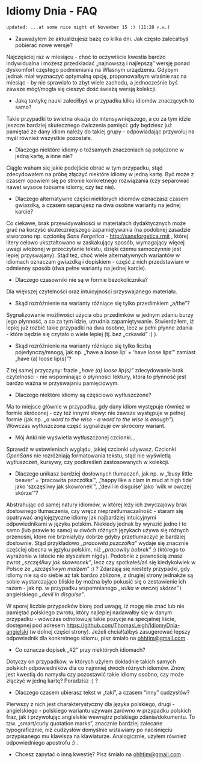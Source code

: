 Idiomy Dnia - FAQ
=======================
	updated: ...at some nice night of November 15 :) (11:28 ᴘ.ᴍ.)


* Zauważyłem że aktualizujesz bazę co kilka dni. Jak często zalecałbyś pobierać nowe wersje?

Najczęściej raz w miesiącu - choć to oczywiście kwestia bardzo indywidualna i możesz przedkładać „najnowszą i najlepszą” wersję ponad dyskomfort częstego podmieniania na Własnym urządzeniu. Gdybym jednak miał wyznaczyć optymalną opcję, proponowałbym właśnie raz na miesiąc - by nie sprawiało to zbyt wiele zachodu, a jednocześnie byś zawsze mógł/mogła się cieszyć dość świeżą wersją kolekcji.

* Jaką taktykę nauki zaleciłbyś w przypadku kilku idiomów znaczących to samo?

Takie przypadki to świetna okazja do intensywniejszego, a co za tym idzie jeszcze bardziej skutecznego ćwiczenia pamięci: gdy będziesz już pamiętać że dany idiom należy do takiej grupy - odpowiadając przywołuj na myśl również wszystkie pozostałe. 

* Dlaczego niektóre idiomy o tożsamych znaczeniach są połączone w jedną kartę, a inne nie?

Ciągle waham się jakie podejście obrać w tym przypadku, stąd zdecydowałem na próbę złączyć niektóre idiomy w jedną kartę. Być może z czasem opowiem się po stronie konkretnego rozwiązania (czy separować nawet wysoce tożsame idiomy, czy też nie).

* Dlaczego alternatywne części niektórych idiomów oznaczasz czasem gwiazdką, a czasem separujesz na dwa osobne warianty na jednej karcie?

Co ciekawe, brak przewidywalności w materiałach dydaktycznych może grać na korzyść skuteczniejszego zapamiętywania (na podobnej zasadzie stworzono np. czcionkę *Sans Forgetica* - http://sansforgetica.rmit , której litery celowo ukształtowano w zaskakujący sposób, wymagający więcej uwagi włożonej w przeczytanie tekstu, dzięki czemu samoczynnie jest lepiej przyswajany). Stąd też, choć wiele alternatywnych wariantów w idiomach oznaczam gwiazdką i dopiskiem - część z nich przedstawiam w odmienny sposób (dwa pełne warianty na jednej karcie).

* Dlaczego czasowniki nie są w formie bezokolicznika?

Dla większej czytelności oraz intuicyjności przyswajanego materiału.

* Skąd rozróżnienie na warianty różniące się tylko przedimkiem „a/the”?

Sygnalizowanie możliwości użycia obu przedimków w jednym zdaniu burzy jego płynność, a co za tym idzie, utrudnia zapamiętywanie. Stwierdziłem, iż lepiej już rozbić takie przypadki na dwa osobne, lecz w pełni płynne zdania - które będzie się czytało o wiele lepiej (tj. bez „czkawki” :) ).

* Skąd rozróżnienie na warianty różniące się tylko liczbą pojedynczą/mnogą, jak np. „‘have a loose lip’ + ‘have loose lips’” zamiast „have (a) loose lip(s)”?

Z tej samej przyczyny: frazie *„have (a) loose lip(s)”* zdecydowanie brak czytelności - nie wspominając o płynności lektury, która to płynność jest bardzo ważna w przyswajaniu pamięciowym.

* Dlaczego niektóre idiomy są częściowo wytłuszczone?

Ma to miejsce głównie w przypadku, gdy dany idiom występuje również w formie skróconej - czy też innymi słowy: nie zawsze występuje w pełnej formie (jak np. *„a word to the wise* - *a word to the wise is enough”*). Wówczas wytłuszczona część sygnalizuje ów skrócony wariant.

* Mój Anki nie wyświetla wytłuszczonej czcionki...

Sprawdź w ustawieniach wyglądu, 
jakiej czcionki używasz. Czcionki *OpenSans* nie rozróżniają formatowania tekstu, stąd nie wyświetlą wytłuszczeń, kursywy, czy podkreśleń zastosowanych w kolekcji.

* Dlaczego unikasz bardziej dosłownych tłumaczeń, jak np. w „‘busy little beaver’ = ‘pracowita pszczółka’”, „‘happy like a clam in mud at high tide’ jako ‘szczęśliwy jak skowronek’”, „‘devil in disguise’ jako ‘wilk w owczej skórze’”?

Abstrahując od samej natury idiomów, w której leży ich zwyczajowy brak dosłownego tłumaczenia, czy wręcz nieprzetłumaczalność - staram się opatrywać anglojęzyczne idiomy jak najbardziej intuicyjnymi odpowiednikami w języku polskim. Niekiedy jednak by wyrazić jedno i to samo (lub prawie to samo) w dwóch różnych językach używa się różnych przenośni, które nie brzmiałyby dobrze gdyby przetłumaczyć je bardziej dosłownie. Stąd przykładowo *„pracowita pszczółka”* wydaje się znacznie częściej obecna w języku polskim, niż *„pracowity bobrek”* ;) (którego to wyrażenia w istocie nie słyszałem nigdy). Podobnie z pewnością znasz zwrot *„szczęśliwy jak skowronek”*, lecz czy spotkałeś/aś się kiedykolwiek w Polsce ze *„szczęśliwym małżem”* :) ? Zdarzają się niestety przypadki, gdy idiomy nie są do siebie aż tak bardzo zbliżone, z drugiej strony jednakże są sobie wystarczająco bliskie by można było pokusić się o zestawienie ich razem - jak np. w przypadku wspomnianego *„wilka w owczej skórze”* i angielskiego *„devil in disguise”*.

W sporej liczbie przypadków biorę pod uwagę, iż mogę nie znać lub nie pamiętać polskiego zwrotu, który najlepiej nadawałby się w danym przypadku - wówczas odnotowuję takie pozycje na specjalnej liście, dostępnej pod adresem https://github.com/ThomasLeigh/IdiomyDnia-angielski (w dolnej części strony). Jeżeli chciał(a)byś zasugerować lepszy odpowiednik dla konkretnego idiomu, pisz śmiało na ohhtjm@gmail.com .

* Co oznacza dopisek „#2” przy niektórych idiomach?

Dotyczy on przypadków, w których użyłem dokładnie takich samych polskich odpowiedników dla co najmniej dwóch różnych idiomów. Znów, jest kwestią do namysłu czy pozostawić takie idiomy osobno, czy może złączyć w jedną kartę? Poradzisz :) ?

* Dlaczego czasem ubierasz tekst w „taki”, a czasem “inny” cudzysłów?

Pierwszy z nich jest charakterystyczny dla języka polskiego, drugi - angielskiego - polskiego wariantu używam zarówno w przypadku polskich fraz, jak i przywołując angielskie wewnątrz polskiego zdania/dokumentu. To tzw. „smart/curly quotation marks”, znacznie bardziej zalecane typograficznie, niż cudzysłów domyślnie wstawiany po naciśnięciu przypisanego mu klawisza na klawiaturze. Analogicznie, użyłem również odpowiedniego apostrofu :) .

* Chcesz zapytać o inną kwestię? Pisz śmiało na ohhtjm@gmail.com .